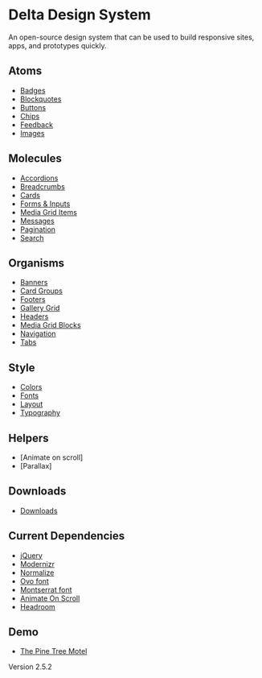 # Delta Design System
An open-source design system that can be used to build responsive sites, apps, and prototypes quickly.

## Atoms
- [Badges](https://cdfournier.github.io/delta-design-system/atoms/badges/badges.html)
- [Blockquotes](https://cdfournier.github.io/delta-design-system/atoms/blockquotes/blockquotes.html)
- [Buttons](https://cdfournier.github.io/delta-design-system/atoms/buttons/buttons.html)
- [Chips](https://cdfournier.github.io/delta-design-system/atoms/chips/chips.html)
- [Feedback](https://cdfournier.github.io/delta-design-system/atoms/feedback/feedback.html)
- [Images](https://cdfournier.github.io/delta-design-system/atoms/images/images.html)

## Molecules
- [Accordions](https://cdfournier.github.io/delta-design-system/molecules/accordions/accordions.html)
- [Breadcrumbs](https://cdfournier.github.io/delta-design-system/molecules/breadcrumbs/breadcrumbs.html)
- [Cards](https://cdfournier.github.io/delta-design-system/molecules/cards/cards.html)
- [Forms &amp; Inputs](https://cdfournier.github.io/delta-design-system/molecules/forms/forms.html)
- [Media Grid Items](https://cdfournier.github.io/delta-design-system/molecules/media-grid-items/media-grid-items.html)
- [Messages](https://cdfournier.github.io/delta-design-system/molecules/messages/messages.html)
- [Pagination](https://cdfournier.github.io/delta-design-system/molecules/pagination/pagination.html)
- [Search](https://cdfournier.github.io/delta-design-system/molecules/search/search.html)

## Organisms
- [Banners](https://cdfournier.github.io/delta-design-system/organisms/banners/banners.html)
- [Card Groups](https://cdfournier.github.io/delta-design-system/organisms/card-groups/card-groups.html)
- [Footers](https://cdfournier.github.io/delta-design-system/organisms/footers/footers.html)
- [Gallery Grid](https://cdfournier.github.io/delta-design-system/organisms/gallery-grid/gallery-grid.html)
- [Headers](https://cdfournier.github.io/delta-design-system/organisms/headers/headers.html)
- [Media Grid Blocks](https://cdfournier.github.io/delta-design-system/organisms/media-grid-blocks/media-grid-blocks.html)
- [Navigation](https://cdfournier.github.io/delta-design-system/molecules/navigation/navigation.html)
- [Tabs](https://cdfournier.github.io/delta-design-system/organisms/tabs/tabs.html)

## Style
- [Colors](https://cdfournier.github.io/delta-design-system/style/colors/colors.html)
- [Fonts](https://cdfournier.github.io/delta-design-system/style/fonts/fonts.html)
- [Layout](https://cdfournier.github.io/delta-design-system/style/layout/layout.html)
- [Typography](https://cdfournier.github.io/delta-design-system/style/typography/typography.html)

## Helpers
- [Animate on scroll]
- [Parallax]

## Downloads
- [Downloads](https://cdfournier.github.io/delta-design-system/downloads/downloads.html)

## Current Dependencies
- [jQuery](https://ajax.googleapis.com/ajax/libs/jquery/3.4.1/jquery.min.js)
- [Modernizr](https://cdnjs.cloudflare.com/ajax/libs/modernizr/2.8.3/modernizr.min.js)
- [Normalize](https://cdnjs.cloudflare.com/ajax/libs/normalize/8.0.1/normalize.min.css)
- [Ovo font](https://fonts.googleapis.com/css?family=Ovo)
- [Montserrat font](https://fonts.googleapis.com/css?family=Montserrat:400,700)
- [Animate On Scroll](https://github.com/michalsnik/aos/tree/v2)
- [Headroom](https://wicky.nillia.ms/headroom.js/)

## Demo
- [The Pine Tree Motel](https://cdfournier.github.io/delta-design-system/demo/index.html)

Version 2.5.2